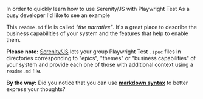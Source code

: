In order to quickly learn how to use Serenity/JS with Playwright Test
As a busy developer
I'd like to see an example

This `readme.md` file is called _"the narrative"_. It's a great place to describe the business
capabilities of your system and the features that help to enable them.

**Please note:** [Serenity/JS](https://serenity-js.org) lets your group Playwright Test `.spec` files in directories corresponding to "epics", "themes" or "business capabilities" of your system and provide
each one of those with additional context using a `readme.md` file.

**By the way:** Did you notice that you can use **[markdown syntax](https://www.markdownguide.org/)** to better express
your thoughts?
